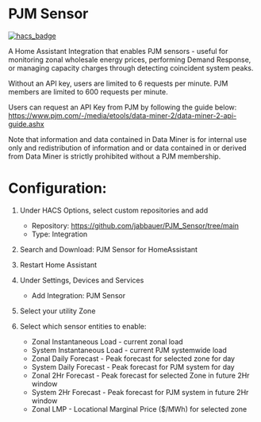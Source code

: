 # PJM Sensor

[![hacs_badge](https://img.shields.io/badge/HACS-Default-orange.svg?style=for-the-badge)](https://github.com/custom-components/hacs)

A Home Assistant Integration that enables PJM sensors - useful for monitoring zonal wholesale energy prices, performing Demand Response, or managing capacity charges through detecting coincident system peaks.

Without an API key, users are limited to 6 requests per minute. PJM members are limited to 600 requests per minute.

Users can request an API Key from PJM by following the guide below:
https://www.pjm.com/-/media/etools/data-miner-2/data-miner-2-api-guide.ashx

Note that information and data contained in Data Miner is for internal use only and redistribution of information and or data contained in or derived from Data Miner is strictly prohibited without a PJM membership.

# Configuration:
1. Under HACS Options, select custom repositories and add
   - Repository: https://github.com/jabbauer/PJM_Sensor/tree/main
   - Type: Integration

3. Search and Download: PJM Sensor for HomeAssistant
4. Restart Home Assistant
5. Under Settings, Devices and Services
   - Add Integration: PJM Sensor
6. Select your utility Zone
7. Select which sensor entities to enable:
   - Zonal Instantaneous Load - current zonal load
   - System Instantaneous Load - current PJM systemwide load
   - Zonal Daily Forecast - Peak forecast for selected zone for day
   - System Daily Forecast - Peak forecast for PJM system for day
   - Zonal 2Hr Forecast - Peak forecast for selected Zone in future 2Hr window
   - System 2Hr Forecast - Peak forecast for PJM system in future 2Hr window
   - Zonal LMP - Locational Marginal Price ($/MWh) for selected zone

